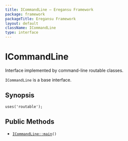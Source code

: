 ```yaml
---
title: ICommandLine — Eregansu Framework
package: framework
packageTitle: Eregansu Framework
layout: default
className: ICommandLine
type: interface
---
```


# ICommandLine

Interface implemented by command-line routable classes.

<code>ICommandLine</code> is a base interface.

## Synopsis

<pre><code>uses('routable');
</code></pre>
## Public Methods

* <code><a href="ICommandLine%3A%3Amain">ICommandLine::main</a>()</code>

